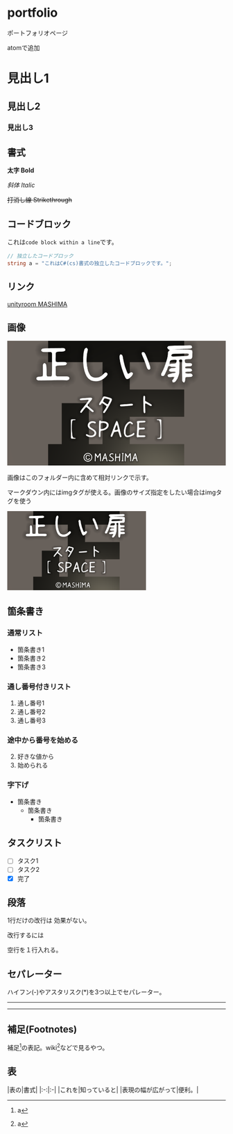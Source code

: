 # portfolio
ポートフォリオページ

atomで追加

# 見出し1
## 見出し2
### 見出し3

## 書式
**太字 Bold**

*斜体 Italic*

~~打消し線 Strikethrough~~

## コードブロック
これは`code block within a line`です。

```cs
// 独立したコードブロック
string a = "これはC#(cs)書式の独立したコードブロックです。";
```
## リンク
[unityroom MASHIMA](https://unityroom.com/users/gxkhm78p51nuqca0ot9l)

## 画像
![画像](Images/Title.png)

画像はこのフォルダー内に含めて相対リンクで示す。

マークダウン内にはimgタグが使える。画像のサイズ指定をしたい場合はimgタグを使う

<img src="Images/Title.png" style="width: 320px">

## 箇条書き
### 通常リスト
- 箇条書き1
- 箇条書き2
- 箇条書き3

### 通し番号付きリスト
1. 通し番号1
2. 通し番号2
3. 通し番号3

### 途中から番号を始める
2. 好きな値から
3. 始められる

### 字下げ
- 箇条書き
  - 箇条書き
    - 箇条書き

## タスクリスト
- [ ] タスク1
- [ ] タスク2
- [x] 完了

## 段落
1行だけの改行は 効果がない。

改行するには

空行を１行入れる。

## セパレーター
ハイフン(-)やアスタリスク(*)を3つ以上でセパレーター。
***
***

## 補足(Footnotes)
補足[^1]の表記。wiki[^2]などで見るやつ。

[^1]:a
[^2]:a

## 表
|表の|書式| |:-:|:-| |これを|知っていると| |表現の幅が広がって|便利。|
